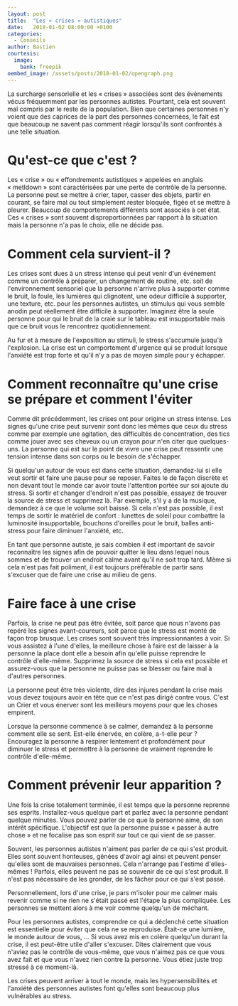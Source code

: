 ```yaml
---
layout: post
title:  "Les « crises » autistiques"
date:   2018-01-02 08:00:00 +0100
categories:
  - Conseils
author: Bastien
courtesis:
  image:
    bank: freepik
oembed_image: /assets/posts/2018-01-02/opengraph.png
---
```


<amp-img class="left" width="400" height="200" src="/assets/posts/2018-01-02/opengraph.png" alt=""></amp-img>

La surcharge sensorielle et les «&nbsp;crises&nbsp;» associées sont des événements 
vécus fréquemment par les personnes autistes.
Pourtant, cela est souvent mal compris par le reste de la population. 
Bien que certaines personnes n'y voient que des caprices de la part des personnes 
concernées, le fait est que beaucoup ne savent pas comment réagir lorsqu'ils sont 
confrontés à une telle situation.

# Qu'est-ce que c'est ?

Les «&nbsp;crise&nbsp;» ou «&nbsp;effondrements autistiques&nbsp;»
appelées en anglais «&nbsp;metldown&nbsp;» sont caractérisées par une perte de contrôle 
de la personne. 
La personne peut se mettre à crier, taper, casser des objets, partir en courant, 
se faire mal ou 
tout simplement rester bloquée, figée et se mettre à pleurer. Beaucoup de comportements 
différents sont associés à cet état.
Ces «&nbsp;crises&nbsp;» sont souvent disproportionnées par rapport à 
la situation mais la personne n'a pas le choix, elle ne décide pas.



# Comment cela survient-il ?

Les crises sont dues à un stress intense qui peut venir
d'un événement comme un contrôle à préparer, un changement de routine, etc.
 soit de l'environnement 
sensoriel que la personne n'arrive plus à supporter comme le bruit, la foule, les 
lumières qui clignotent, une odeur difficile à supporter, une texture, etc.
pour les personnes autistes, un stimulus qui vous semble anodin peut réellement être 
difficile à supporter. Imaginez être la seule personne pour qui le bruit de la craie 
sur le tableau est insupportable mais que ce bruit vous le rencontrez quotidiennement.

Au fur et à mesure de l'exposition au stimuli, le stress s'accumule jusqu'à 
l'explosion. La crise est un comportement d'urgence qui se produit lorsque l'anxiété 
est trop forte et qu'il n'y a pas de moyen simple pour y échapper.


# Comment reconnaître qu'une crise se prépare et comment l'éviter
Comme dit précédemment, les crises ont pour origine un stress intense.
Les signes qu'une crise peut survenir sont donc les mêmes que ceux du stress comme par exemple une agitation, des difficultés de concentration, des tics comme jouer avec ses cheveux ou 
un crayon pour n'en citer que quelques-uns.
La personne qui est sur le point de vivre une crise peut ressentir une tension intense dans son corps ou le besoin de s'échapper.

Si quelqu'un autour de vous est dans cette situation, 
demandez-lui si elle veut sortir et faire une pause pour se reposer.
Faites le de façon discrète et non devant tout le monde car avoir toute l'attention portée sur soi ajoute du stress.
Si sortir et changer d'endroit n'est pas possible, essayez de trouver la source de stress et supprimez là. 
Par exemple, s'il y a de la musique, demandez à ce que le volume soit baissé.
Si cela n'est pas possible, il est temps de sortir le matériel de confort&nbsp;: lunettes de soleil pour combattre la luminosité insupportable, bouchons d'oreilles pour le bruit, balles 
anti-stress pour faire diminuer l'anxiété, etc.

En tant que personne autiste, je sais combien il est important de savoir reconnaître les signes afin de pouvoir quitter le lieu dans lequel nous sommes et de trouver un endroit calme 
avant qu'il ne soit trop tard.
Même si cela n'est pas fait poliment, il est toujours préférable de partir sans s'excuser que de faire une crise au milieu de gens.


# Faire face à une crise

Parfois, la crise ne peut pas être évitée, soit parce que nous n'avons pas repéré les signes avant-coureurs, soit parce que le stress est monté de façon trop brusque.
Les crises sont souvent très impressionnantes à voir. Si vous assistez à l'une d'elles, la meilleure chose à faire est de laisser à la personne la place dont elle a besoin afin qu'elle 
puisse reprendre le contrôle d'elle-même. Supprimez la source de stress si cela est possible et assurez-vous que la personne ne puisse pas se blesser ou faire mal à d'autres personnes.

La personne peut être très violente, dire des injures pendant la crise mais vous devez toujours avoir en tête que ce n'est pas dirigé contre vous. C'est un 
Crier et vous énerver sont les meilleurs moyens pour que les choses empirent.


Lorsque la personne commence à se calmer, demandez à la personne comment elle se sent. Est-elle énervée, en colère, a-t-elle peur&nbsp;?
Encouragez la personne à respirer lentement et profondément pour diminuer le stress et permettre à la personne de vraiment reprendre le contrôle d'elle-même.

# Comment prévenir leur apparition ?

Une fois la crise totalement terminée, il est temps que la personne reprenne ses esprits. Installez-vous quelque part et parlez avec la personne pendant quelque minutes.
Vous pouvez parler de ce que la personne aime, de son intérêt spécifique. L'objectif est que la personne puisse «&nbsp;passer à autre chose&nbsp;» et ne focalise pas son esprit sur tout 
ce qui vient de se passer.

Souvent, les personnes autistes n'aiment pas parler de ce qui s'est produit.
Elles sont souvent honteuses, gênées d'avoir agi ainsi et peuvent penser qu'elles sont de mauvaises personnes. Cela n'arrange pas l'estime d'elles-mêmes&nbsp;!
Parfois, elles peuvent ne pas se souvenir de ce qui s'est produit.
Il n'est pas nécessaire de les gronder, de les fâcher pour ce qui s'est passé.

Personnellement, lors d'une crise, je pars m'isoler pour me calmer mais revenir comme si ne rien ne s'était passé est l'étape la plus compliquée.
Les personnes se mettent alors à me voir comme quelqu'un de méchant.

Pour les personnes autistes, comprendre ce qui a déclenché cette situation est essentielle pour éviter que cela ne se reproduise. Était-ce une lumière, le monde autour de vous, …
Si vous avez mis en colère quelqu'un durant la crise, il est peut-être utile d'aller s'excuser. Dites clairement que vous n'aviez pas le contrôle de vous-même, que vous n'aimez pas ce 
que vous avez fait et que vous n'avez rien contre la personne. Vous étiez juste trop stressé à ce moment-là.

Les crises peuvent arriver à tout le monde, mais les hypersensibilités et l'anxiété des personnes autistes font qu'elles sont beaucoup plus vulnérables au stress.



